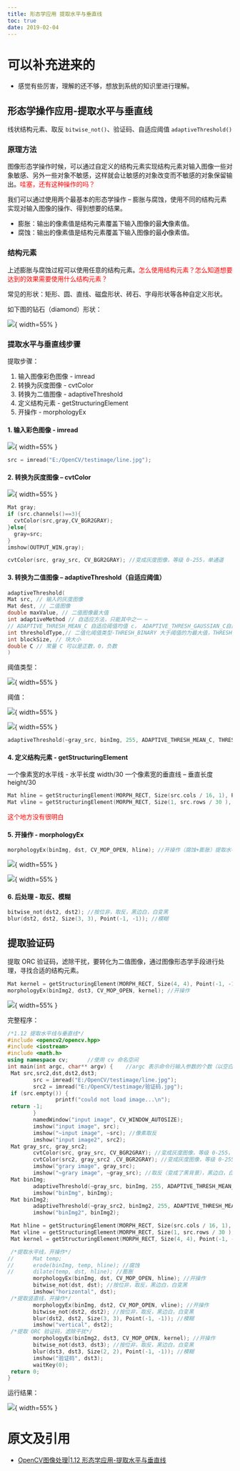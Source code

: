 ```yaml
---
title: 形态学应用 提取水平与垂直线
toc: true
date: 2019-02-04
---
```

# 可以补充进来的

- 感觉有些厉害，理解的还不够，想放到系统的知识里进行理解。


## 形态学操作应用-提取水平与垂直线

线状结构元素、取反 `bitwise_not()`、验证码、自适应阈值 `adaptiveThreshold()`



### 原理方法

图像形态学操作时候，可以通过自定义的结构元素实现结构元素对输入图像一些对象敏感、另外一些对象不敏感，这样就会让敏感的对象改变而不敏感的对象保留输出。<span style="color:red;">哇塞，还有这种操作的吗？</span>

我们可以通过使用两个最基本的形态学操作 – 膨胀与腐蚀，使用不同的结构元素实现对输入图像的操作、得到想要的结果。

- 膨胀：输出的像素值是结构元素覆盖下输入图像的最**大**像素值。
- 腐蚀：输出的像素值是结构元素覆盖下输入图像的最**小**像素值。

### 结构元素

上述膨胀与腐蚀过程可以使用任意的结构元素。<span style="color:red;">怎么使用结构元素？怎么知道想要达到的效果需要使用什么结构元素？</span>

常见的形状：矩形、圆、直线、磁盘形状、砖石、字母形状等各种自定义形状。

如下图的钻石（diamond）形状：

![](http://images.iterate.site/blog/image/20190204/0Lyrp6keH5Em.png?imageslim){ width=55% }


### 提取水平与垂直线步骤

提取步骤：

1. 输入图像彩色图像 - imread
1. 转换为灰度图像 - cvtColor
1. 转换为二值图像 - adaptiveThreshold
1. 定义结构元素 - getStructuringElement
1. 开操作 - morphologyEx

#### 1. 输入彩色图像 - imread


![](http://images.iterate.site/blog/image/20190204/OBEwt7pU4s9E.png?imageslim){ width=55% }

```cpp
src = imread("E:/OpenCV/testimage/line.jpg");
```


#### 2. 转换为灰度图像 – cvtColor

![](http://images.iterate.site/blog/image/20190204/LVvPKDptcitd.png?imageslim){ width=55% }


```cpp
Mat gray;
if (src.channels()==3){
  cvtColor(src,gray,CV_BGR2GRAY);
}else{
  gray=src;
}
imshow(OUTPUT_WIN,gray);
```


```cpp
cvtColor(src, gray_src, CV_BGR2GRAY); //变成灰度图像，等级 0-255，单通道
```

#### 3. 转换为二值图像 – adaptiveThreshold（自适应阈值）

```cpp
adaptiveThreshold(
Mat src, // 输入的灰度图像
Mat dest, // 二值图像
double maxValue, // 二值图像最大值
int adaptiveMethod // 自适应方法，只能其中之一 –
// ADAPTIVE_THRESH_MEAN_C 自适应阈值均值 c， ADAPTIVE_THRESH_GAUSSIAN_C自适应阈值高斯 c
int thresholdType,// 二值化阈值类型-THRESH_BINARY 大于阈值的为最大值，THRESH_BINARY_INV 大于阈值的为 0
int blockSize, // 块大小
double C // 常量 C 可以是正数，0，负数
)
```


阈值类型：

![](http://images.iterate.site/blog/image/20190204/5Nakf7l0I8Rc.png?imageslim){ width=55% }


阈值：

![](http://images.iterate.site/blog/image/20190204/aeiEvKseY2eh.png?imageslim){ width=55% }

![](http://images.iterate.site/blog/image/20190204/DveX5kSuH78O.png?imageslim){ width=55% }


```cpp
adaptiveThreshold(~gray_src, binImg, 255, ADAPTIVE_THRESH_MEAN_C, THRESH_BINARY, 15, -2); //二值化图像，最大值，自适应阈值方法（平均或高斯），阈值类型（二值化），块大小，常数
```


#### 4. 定义结构元素 - getStructuringElement

一个像素宽的水平线 - 水平长度 width/30
一个像素宽的垂直线 – 垂直长度 height/30


```cpp
Mat hline = getStructuringElement(MORPH_RECT, Size(src.cols / 16, 1), Point(-1,-1)); //水平结构元素，去垂直线
Mat vline = getStructuringElement(MORPH_RECT, Size(1, src.rows / 30 ), Point(-1, -1)); //垂直结构元素，去水平线
```

<span style="color:red;">这个地方没有很明白</span>


#### 5. 开操作 - morphologyEx

```cpp
morphologyEx(binImg, dst, CV_MOP_OPEN, hline); //开操作（腐蚀+膨胀）提取水平与垂直线
```


![](http://images.iterate.site/blog/image/20190204/a0Kjum9RnVY5.png?imageslim){ width=55% }

![](http://images.iterate.site/blog/image/20190204/tgT8w7FI1nXH.png?imageslim){ width=55% }

#### 6. 后处理 - 取反、模糊

```cpp
bitwise_not(dst2, dst2); //按位非，取反，黑边白，白变黑
blur(dst2, dst2, Size(3, 3), Point(-1, -1)); //模糊
```


## 提取验证码

提取 ORC 验证码，滤除干扰，要转化为二值图像，通过图像形态学手段进行处理，寻找合适的结构元素。

```cpp
Mat kernel = getStructuringElement(MORPH_RECT, Size(4, 4), Point(-1, -1)); //矩形结构元素
morphologyEx(binImg2, dst3, CV_MOP_OPEN, kernel); //开操作
```


![](http://images.iterate.site/blog/image/20190204/yMLaCjiRVk5f.png?imageslim){ width=55% }



完整程序：

```cpp
/*1.12 提取水平线与垂直线*/
#include <opencv2/opencv.hpp>
#include <iostream>
#include <math.h>
using namespace cv;      //使用 cv 命名空间
int main(int argc, char** argv) {    //argc 表示命令行输入参数的个数（以空白符分隔），argv中存储了所有的命令行参数
 Mat src,src2,dst,dst2,dst3;
        src = imread("E:/OpenCV/testimage/line.jpg");
        src2 = imread("E:/OpenCV/testimage/验证码.jpg");
 if (src.empty()) {
               printf("could not load image...\n");
 return -1;
        }
        namedWindow("input image", CV_WINDOW_AUTOSIZE);
        imshow("input image", src);
        imshow("~input image", ~src); //像素取反
        imshow("input image2", src2);
 Mat gray_src, gray_src2;
        cvtColor(src, gray_src, CV_BGR2GRAY); //变成灰度图像，等级 0-255，单通道
        cvtColor(src2, gray_src2 ,CV_BGR2GRAY); //变成灰度图像，等级 0-255，单通道
        imshow("grary image", gray_src);
        imshow("~grary image", ~gray_src); //取反（变成了黑背景），黑边白，白变黑
 Mat binImg;
        adaptiveThreshold(~gray_src, binImg, 255, ADAPTIVE_THRESH_MEAN_C, THRESH_BINARY, 15, -2);  //二值化图像，最大值，自适应阈值方法（平均、高斯），阈值类型（二值化），块大小，常数
        imshow("binImg", binImg);
 Mat binImg2;
        adaptiveThreshold(~gray_src2, binImg2, 255, ADAPTIVE_THRESH_MEAN_C, THRESH_BINARY, 15, -2);  //二值化图像，最大值，自适应阈值方法（平均、高斯），阈值类型（二值化），块大小，常数
        imshow("binImg2", binImg2);

 Mat hline = getStructuringElement(MORPH_RECT, Size(src.cols / 16, 1), Point(-1,-1)); //水平结构元素，去垂直线
 Mat vline = getStructuringElement(MORPH_RECT, Size(1, src.rows / 30 ), Point(-1, -1)); //垂直结构元素，去水平线
 Mat kernel = getStructuringElement(MORPH_RECT, Size(4, 4), Point(-1, -1)); //矩形结构元素

 /*提取水平线，开操作*/
//      Mat temp;
//      erode(binImg, temp, hline); //腐蚀
//      dilate(temp, dst, hline); //膨胀
        morphologyEx(binImg, dst, CV_MOP_OPEN, hline); //开操作
        bitwise_not(dst, dst); //按位非，取反，黑边白，白变黑
        imshow("horizontal", dst);
 /*提取竖直线，开操作*/
        morphologyEx(binImg, dst2, CV_MOP_OPEN, vline); //开操作
        bitwise_not(dst2, dst2); //按位非，取反，黑边白，白变黑
        blur(dst2, dst2, Size(3, 3), Point(-1, -1)); //模糊
        imshow("vertical", dst2);
 /*提取 ORC 验证码，滤除干扰*/
        morphologyEx(binImg2, dst3, CV_MOP_OPEN, kernel); //开操作
        bitwise_not(dst3, dst3); //按位非，取反，黑边白，白变黑
        blur(dst3, dst3, Size(2, 2), Point(-1, -1)); //模糊
        imshow("验证码", dst3);
        waitKey(0);
 return 0;
}
```

运行结果：



![](http://images.iterate.site/blog/image/20190204/ElzsY2h0YHeH.png?imageslim){ width=55% }




# 原文及引用

- [OpenCV图像处理|1.12 形态学应用-提取水平与垂直线](https://zhuanlan.zhihu.com/p/40489660)
